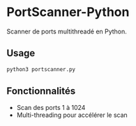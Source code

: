 # PortScanner-Python

Scanner de ports multithreadé en Python.

## Usage

```bash
python3 portscanner.py
```
## Fonctionnalités

- Scan des ports 1 à 1024
- Multi-threading pour accélérer le scan
